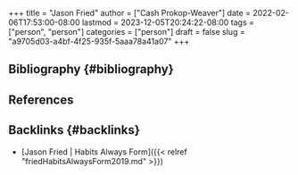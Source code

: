 +++
title = "Jason Fried"
author = ["Cash Prokop-Weaver"]
date = 2022-02-06T17:53:00-08:00
lastmod = 2023-12-05T20:24:22-08:00
tags = ["person", "person"]
categories = ["person"]
draft = false
slug = "a9705d03-a4bf-4f25-935f-5aaa78a41a07"
+++

## Bibliography {#bibliography}

## References

<style>.csl-entry{text-indent: -1.5em; margin-left: 1.5em;}</style><div class="csl-bib-body">
</div>


## Backlinks {#backlinks}

-   [Jason Fried | Habits Always Form]({{< relref "friedHabitsAlwaysForm2019.md" >}})
